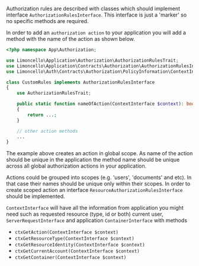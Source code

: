 Authorization rules are described with classes which should implement interface `AuthorizationRulesInterface`. This interface is just a 'marker' so no specific methods are required.

In order to add an `authorization action` to your application you will add a method with the name of the action as shown below.

```php
<?php namespace App\Authorization;

use Limoncello\Application\Authorization\AuthorizationRulesTrait;
use Limoncello\Application\Contracts\Authorization\AuthorizationRulesInterface;
use Limoncello\Auth\Contracts\Authorization\PolicyInformation\ContextInterface;

class CustomRules implements AuthorizationRulesInterface
{
    use AuthorizationRulesTrait;

    public static function nameOfAction(ContextInterface $context): bool
    {
        return ...;
    }

    // other action methods
    ...
}
```

The example above creates an action in global scope. As name of the action should be unique in the application the method name should be unique across all global authorization actions in your application.

Actions could be grouped into scopes (e.g. 'users', 'documents' and etc). In that case their names should be unique only within their scopes. In order to create scoped action an interface `ResourceAuthorizationRulesInterface` should be implemented.

`ContextInterface` will have all the information from application you might need such as requested resource (type, id or both) current user, `ServerRequestInterface` and application `ContainerInterface` with methods

- `ctxGetAction(ContextInterface $context)`
- `ctxGetResourceType(ContextInterface $context)`
- `ctxGetResourceIdentity(ContextInterface $context)`
- `ctxGetCurrentAccount(ContextInterface $context)`
- `ctxGetContainer(ContextInterface $context)`
